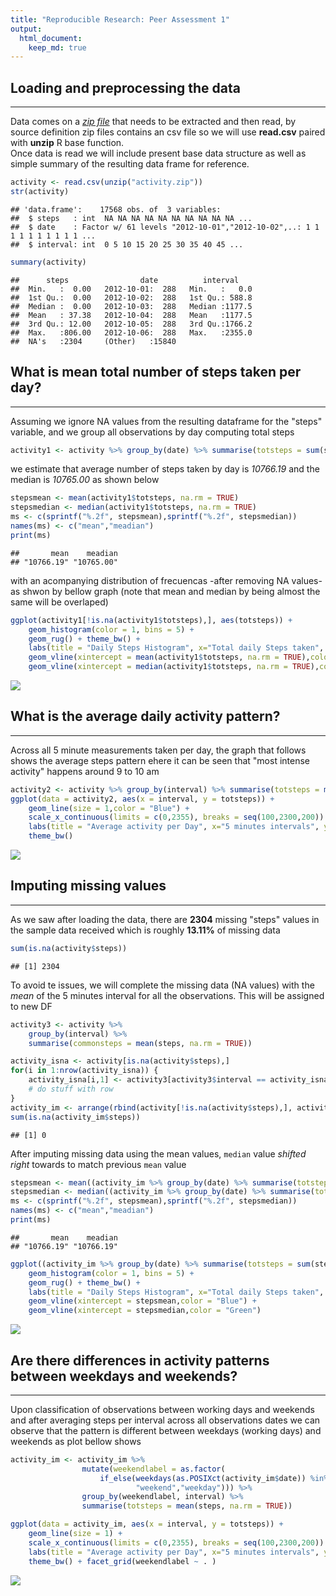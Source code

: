 ```yaml
---
title: "Reproducible Research: Peer Assessment 1"
output: 
  html_document:
    keep_md: true
---
```




## Loading and preprocessing the data
***
Data comes on a [*zip file*](https://d396qusza40orc.cloudfront.net/repdata%2Fdata%2Factivity.zip) that needs to be extracted and then read, by source definition zip files contains an csv file so we will use **read.csv** paired with **unzip** R base function.  
Once data is read we will include present base data structure as well as simple summary of the resulting data frame for reference.

```r
activity <- read.csv(unzip("activity.zip"))
str(activity)
```

```
## 'data.frame':	17568 obs. of  3 variables:
##  $ steps   : int  NA NA NA NA NA NA NA NA NA NA ...
##  $ date    : Factor w/ 61 levels "2012-10-01","2012-10-02",..: 1 1 1 1 1 1 1 1 1 1 ...
##  $ interval: int  0 5 10 15 20 25 30 35 40 45 ...
```

```r
summary(activity)
```

```
##      steps                date          interval     
##  Min.   :  0.00   2012-10-01:  288   Min.   :   0.0  
##  1st Qu.:  0.00   2012-10-02:  288   1st Qu.: 588.8  
##  Median :  0.00   2012-10-03:  288   Median :1177.5  
##  Mean   : 37.38   2012-10-04:  288   Mean   :1177.5  
##  3rd Qu.: 12.00   2012-10-05:  288   3rd Qu.:1766.2  
##  Max.   :806.00   2012-10-06:  288   Max.   :2355.0  
##  NA's   :2304     (Other)   :15840
```

## What is mean total number of steps taken per day?
***
Assuming we ignore NA values from the resulting dataframe for the "steps" variable, and we group all observations by day computing total steps   

```r
activity1 <- activity %>% group_by(date) %>% summarise(totsteps = sum(steps))
```
we estimate that average number of steps taken by day is *10766.19* and the median is *10765.00* as shown below 

```r
stepsmean <- mean(activity1$totsteps, na.rm = TRUE)
stepsmedian <- median(activity1$totsteps, na.rm = TRUE)
ms <- c(sprintf("%.2f", stepsmean),sprintf("%.2f", stepsmedian))
names(ms) <- c("mean","meadian")
print(ms)
```

```
##       mean    meadian 
## "10766.19" "10765.00"
```
with an acompanying distribution of frecuencas -after removing NA values- as shwon by bellow graph (note that mean and median by being almost the same will be overlaped) 

```r
ggplot(activity1[!is.na(activity1$totsteps),], aes(totsteps)) + 
    geom_histogram(color = 1, bins = 5) + 
    geom_rug() + theme_bw() + 
    labs(title = "Daily Steps Histogram", x="Total daily Steps taken", y="Frequency") + 
    geom_vline(xintercept = mean(activity1$totsteps, na.rm = TRUE),color = "Blue") + 
    geom_vline(xintercept = median(activity1$totsteps, na.rm = TRUE),color = "Green")  
```

![](PA1_template_files/figure-html/stepshist-1.png)<!-- -->

## What is the average daily activity pattern?
***
Across all 5 minute measurements taken per day, the graph that follows shows the average steps pattern ehere it can be seen that "most intense activity" happens around 9 to 10 am  

```r
activity2 <- activity %>% group_by(interval) %>% summarise(totsteps = mean(steps, na.rm = TRUE))
ggplot(data = activity2, aes(x = interval, y = totsteps)) +
    geom_line(size = 1,color = "Blue") + 
    scale_x_continuous(limits = c(0,2355), breaks = seq(100,2300,200))  +
    labs(title = "Average activity per Day", x="5 minutes intervals", y="Average Steps Taken") + 
    theme_bw()
```

![](PA1_template_files/figure-html/stepspattern-1.png)<!-- -->

## Imputing missing values
***
As we saw after loading the data, there are **2304** missing "steps" values in the sample data received which is roughly **13.11%** of missing data  

```r
sum(is.na(activity$steps))
```

```
## [1] 2304
```

To avoid te issues, we will complete the missing data (NA values) with the *mean* of the 5 minutes interval for all the observations. This will be assigned to new DF  


```r
activity3 <- activity %>% 
    group_by(interval) %>% 
    summarise(commonsteps = mean(steps, na.rm = TRUE))

activity_isna <- activity[is.na(activity$steps),]
for(i in 1:nrow(activity_isna)) {
    activity_isna[i,1] <- activity3[activity3$interval == activity_isna[i,3],2]
    # do stuff with row
}
activity_im <- arrange(rbind(activity[!is.na(activity$steps),], activity_isna), date, interval)
sum(is.na(activity_im$steps))
```

```
## [1] 0
```

After imputing missing data using the mean values, `median` value *shifted right* towards to match previous `mean` value  

```r
stepsmean <- mean((activity_im %>% group_by(date) %>% summarise(totsteps = sum(steps)))$totsteps)
stepsmedian <- median((activity_im %>% group_by(date) %>% summarise(totsteps = sum(steps)))$totsteps)
ms <- c(sprintf("%.2f", stepsmean),sprintf("%.2f", stepsmedian))
names(ms) <- c("mean","meadian")
print(ms)
```

```
##       mean    meadian 
## "10766.19" "10766.19"
```

```r
ggplot((activity_im %>% group_by(date) %>% summarise(totsteps = sum(steps))), aes(totsteps)) + 
    geom_histogram(color = 1, bins = 5) + 
    geom_rug() + theme_bw() + 
    labs(title = "Daily Steps Histogram", x="Total daily Steps taken", y="Frequency") + 
    geom_vline(xintercept = stepsmean,color = "Blue") + 
    geom_vline(xintercept = stepsmedian,color = "Green")  
```

![](PA1_template_files/figure-html/stepsimputed-1.png)<!-- -->

## Are there differences in activity patterns between weekdays and weekends?
***

Upon classification of observations between working days and weekends and after averaging steps per interval across all observations dates we can observe that the pattern is different between weekdays (working days) and weekends as plot bellow shows   

```r
activity_im <- activity_im %>% 
                mutate(weekendlabel = as.factor(
                    if_else(weekdays(as.POSIXct(activity_im$date)) %in% c("Saturday","Sunday"),
                            "weekend","weekday"))) %>% 
                group_by(weekendlabel, interval) %>% 
                summarise(totsteps = mean(steps, na.rm = TRUE))

ggplot(data = activity_im, aes(x = interval, y = totsteps)) +
    geom_line(size = 1) + 
    scale_x_continuous(limits = c(0,2355), breaks = seq(100,2300,200))  +
    labs(title = "Average activity per Day", x="5 minutes intervals", y="Average Steps Taken") + 
    theme_bw() + facet_grid(weekendlabel ~ . )
```

![](PA1_template_files/figure-html/daytypepattern-1.png)<!-- -->


